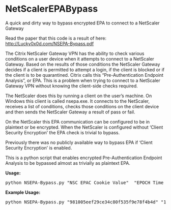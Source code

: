 # NetScalerEPABypass
A quick and dirty way to bypass encrypted EPA to connect to a NetScaler Gateway

Read the paper that this code is a result of here: http://Lucky0x0d.com/NSEPA-Bypass.pdf

The Citrix NetScaler Gateway VPN has the ability to check various conditions on a user device when it attempts to connect to a NetScaler 
Gateway. Based on the results of those conditions the NetScaler Gateway decides if a client is permitted to attempt a login, if the client 
is blocked or if the client is to be quarantined. Citrix calls this “Pre-Authentication Endpoint Analysis”, or EPA. This is a problem when 
trying to connect to a NetScaler Gateway VPN without knowing the client-side checks required.

The NetScaler does this by running a client on the user’s machine. On Windows this client is called nsepa.exe. It connects to the 
NetScaler, receives a list of conditions, checks those conditions on the client device and then sends the NetScaler Gateway a result of 
pass or fail.

On the NetScaler this EPA communication can be configured to be in plaintext or be encrypted. When the NetScaler is configured without 
‘Client Security Encryption’ the EPA check is trivial to bypass. 

Previously there was no publicly available way to bypass EPA if ‘Client Security Encryption’ is enabled.

This is a python script that enables encrypted Pre-Authentication Endpoint Analysis to be bypassed almost as trivially as plaintext 
EPA.


<B>Usage:</B>
<PRE>python NSEPA-Bypass.py "NSC_EPAC Cookie Value"  "EPOCH Time from client"  "Value of the HOST: Header" "Base64 encoded string from Server"</PRE>
    
<B>Example Usage:</B>
<PRE>python NSEPA-Bypass.py "981005eef29ce34c80f535f9e78f4b4d" "1498797356"  "vpn.example.com" "WWoNstbK760pVoPwPzHbs9pEf6Tj/iBk55gnHYwptPohBR0bKsiVVZmDN8J8530G4ISIFkRcC/1IaQSiOr8ouOYC84T5Hzbs2yH3Wq/KToo="</PRE>

